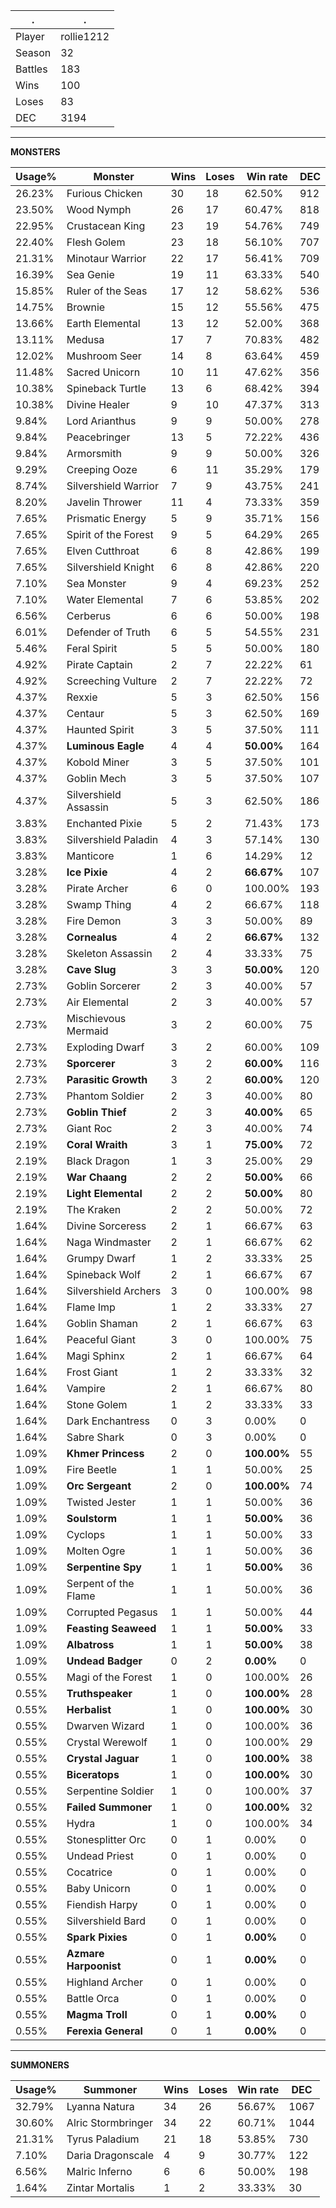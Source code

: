 .|.
|-|-
Player|rollie1212
Season|32
Battles|183
Wins|100
Loses|83
DEC|3194

---
**MONSTERS**

Usage%|Monster|Wins|Loses|Win rate|DEC|
-|-|-|-|-|-|
26.23%|Furious Chicken|30|18|62.50%|912|
23.50%|Wood Nymph|26|17|60.47%|818|
22.95%|Crustacean King|23|19|54.76%|749|
22.40%|Flesh Golem|23|18|56.10%|707|
21.31%|Minotaur Warrior|22|17|56.41%|709|
16.39%|Sea Genie|19|11|63.33%|540|
15.85%|Ruler of the Seas|17|12|58.62%|536|
14.75%|Brownie|15|12|55.56%|475|
13.66%|Earth Elemental|13|12|52.00%|368|
13.11%|Medusa|17|7|70.83%|482|
12.02%|Mushroom Seer|14|8|63.64%|459|
11.48%|Sacred Unicorn|10|11|47.62%|356|
10.38%|Spineback Turtle|13|6|68.42%|394|
10.38%|Divine Healer|9|10|47.37%|313|
9.84%|Lord Arianthus|9|9|50.00%|278|
9.84%|Peacebringer|13|5|72.22%|436|
9.84%|Armorsmith|9|9|50.00%|326|
9.29%|Creeping Ooze|6|11|35.29%|179|
8.74%|Silvershield Warrior|7|9|43.75%|241|
8.20%|Javelin Thrower|11|4|73.33%|359|
7.65%|Prismatic Energy|5|9|35.71%|156|
7.65%|Spirit of the Forest|9|5|64.29%|265|
7.65%|Elven Cutthroat|6|8|42.86%|199|
7.65%|Silvershield Knight|6|8|42.86%|220|
7.10%|Sea Monster|9|4|69.23%|252|
7.10%|Water Elemental|7|6|53.85%|202|
6.56%|Cerberus|6|6|50.00%|198|
6.01%|Defender of Truth|6|5|54.55%|231|
5.46%|Feral Spirit|5|5|50.00%|180|
4.92%|Pirate Captain|2|7|22.22%|61|
4.92%|Screeching Vulture|2|7|22.22%|72|
4.37%|Rexxie|5|3|62.50%|156|
4.37%|Centaur|5|3|62.50%|169|
4.37%|Haunted Spirit|3|5|37.50%|111|
4.37%|**Luminous Eagle**|4|4|**50.00%**|164|
4.37%|Kobold Miner|3|5|37.50%|101|
4.37%|Goblin Mech|3|5|37.50%|107|
4.37%|Silvershield Assassin|5|3|62.50%|186|
3.83%|Enchanted Pixie|5|2|71.43%|173|
3.83%|Silvershield Paladin|4|3|57.14%|130|
3.83%|Manticore|1|6|14.29%|12|
3.28%|**Ice Pixie**|4|2|**66.67%**|107|
3.28%|Pirate Archer|6|0|100.00%|193|
3.28%|Swamp Thing|4|2|66.67%|118|
3.28%|Fire Demon|3|3|50.00%|89|
3.28%|**Cornealus**|4|2|**66.67%**|132|
3.28%|Skeleton Assassin|2|4|33.33%|75|
3.28%|**Cave Slug**|3|3|**50.00%**|120|
2.73%|Goblin Sorcerer|2|3|40.00%|57|
2.73%|Air Elemental|2|3|40.00%|57|
2.73%|Mischievous Mermaid|3|2|60.00%|75|
2.73%|Exploding Dwarf|3|2|60.00%|109|
2.73%|**Sporcerer**|3|2|**60.00%**|116|
2.73%|**Parasitic Growth**|3|2|**60.00%**|120|
2.73%|Phantom Soldier|2|3|40.00%|80|
2.73%|**Goblin Thief**|2|3|**40.00%**|65|
2.73%|Giant Roc|2|3|40.00%|74|
2.19%|**Coral Wraith**|3|1|**75.00%**|72|
2.19%|Black Dragon|1|3|25.00%|29|
2.19%|**War Chaang**|2|2|**50.00%**|66|
2.19%|**Light Elemental**|2|2|**50.00%**|80|
2.19%|The Kraken|2|2|50.00%|72|
1.64%|Divine Sorceress|2|1|66.67%|63|
1.64%|Naga Windmaster|2|1|66.67%|62|
1.64%|Grumpy Dwarf|1|2|33.33%|25|
1.64%|Spineback Wolf|2|1|66.67%|67|
1.64%|Silvershield Archers|3|0|100.00%|98|
1.64%|Flame Imp|1|2|33.33%|27|
1.64%|Goblin Shaman|2|1|66.67%|63|
1.64%|Peaceful Giant|3|0|100.00%|75|
1.64%|Magi Sphinx|2|1|66.67%|64|
1.64%|Frost Giant|1|2|33.33%|32|
1.64%|Vampire|2|1|66.67%|80|
1.64%|Stone Golem|1|2|33.33%|33|
1.64%|Dark Enchantress|0|3|0.00%|0|
1.64%|Sabre Shark|0|3|0.00%|0|
1.09%|**Khmer Princess**|2|0|**100.00%**|55|
1.09%|Fire Beetle|1|1|50.00%|25|
1.09%|**Orc Sergeant**|2|0|**100.00%**|74|
1.09%|Twisted Jester|1|1|50.00%|36|
1.09%|**Soulstorm**|1|1|**50.00%**|36|
1.09%|Cyclops|1|1|50.00%|33|
1.09%|Molten Ogre|1|1|50.00%|36|
1.09%|**Serpentine Spy**|1|1|**50.00%**|36|
1.09%|Serpent of the Flame|1|1|50.00%|36|
1.09%|Corrupted Pegasus|1|1|50.00%|44|
1.09%|**Feasting Seaweed**|1|1|**50.00%**|33|
1.09%|**Albatross**|1|1|**50.00%**|38|
1.09%|**Undead Badger**|0|2|**0.00%**|0|
0.55%|Magi of the Forest|1|0|100.00%|26|
0.55%|**Truthspeaker**|1|0|**100.00%**|28|
0.55%|**Herbalist**|1|0|**100.00%**|30|
0.55%|Dwarven Wizard|1|0|100.00%|36|
0.55%|Crystal Werewolf|1|0|100.00%|29|
0.55%|**Crystal Jaguar**|1|0|**100.00%**|38|
0.55%|**Biceratops**|1|0|**100.00%**|30|
0.55%|Serpentine Soldier|1|0|100.00%|37|
0.55%|**Failed Summoner**|1|0|**100.00%**|32|
0.55%|Hydra|1|0|100.00%|34|
0.55%|Stonesplitter Orc|0|1|0.00%|0|
0.55%|Undead Priest|0|1|0.00%|0|
0.55%|Cocatrice|0|1|0.00%|0|
0.55%|Baby Unicorn|0|1|0.00%|0|
0.55%|Fiendish Harpy|0|1|0.00%|0|
0.55%|Silvershield Bard|0|1|0.00%|0|
0.55%|**Spark Pixies**|0|1|**0.00%**|0|
0.55%|**Azmare Harpoonist**|0|1|**0.00%**|0|
0.55%|Highland Archer|0|1|0.00%|0|
0.55%|Battle Orca|0|1|0.00%|0|
0.55%|**Magma Troll**|0|1|**0.00%**|0|
0.55%|**Ferexia General**|0|1|**0.00%**|0|

---
**SUMMONERS**

Usage%|Summoner|Wins|Loses|Win rate|DEC|
-|-|-|-|-|-|
32.79%|Lyanna Natura|34|26|56.67%|1067|
30.60%|Alric Stormbringer|34|22|60.71%|1044|
21.31%|Tyrus Paladium|21|18|53.85%|730|
7.10%|Daria Dragonscale|4|9|30.77%|122|
6.56%|Malric Inferno|6|6|50.00%|198|
1.64%|Zintar Mortalis|1|2|33.33%|30|
